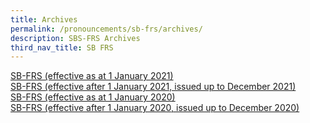 ```yaml
---
title: Archives
permalink: /pronouncements/sb-frs/archives/
description: SBS-FRS Archives
third_nav_title: SB FRS
---
```

[SB-FRS (effective as at 1 January 2021)](/pronouncements/sb-frs/archives/2021/effective-as-at-1-january-2021/)  
[SB-FRS (effective after 1 January 2021, issued up to December 2021)](/pronouncements/sb-frs/archives/2021/effective-after-1-january-2021-issued-up-to-december-2021/)  
[SB-FRS (effective as at 1 January 2020)](/pronouncements/sb-frs/archives/2020/effective-as-at-1-january-2020/)  
[SB-FRS (effective after 1 January 2020, issued up to December 2020)](/pronouncements/sb-frs/archives/2020/effective-after-1-january-2020-issued-up-to-december-2020/)
